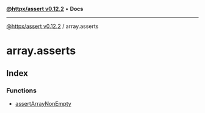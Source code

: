 [**@httpx/assert v0.12.2**](../README.md) • **Docs**

***

[@httpx/assert v0.12.2](../README.md) / array.asserts

# array.asserts

## Index

### Functions

- [assertArrayNonEmpty](functions/assertArrayNonEmpty.md)
